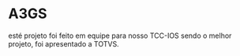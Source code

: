 # A3GS
esté projeto foi feito em equipe para nosso TCC-IOS  sendo o melhor projeto, foi apresentado a TOTVS.
